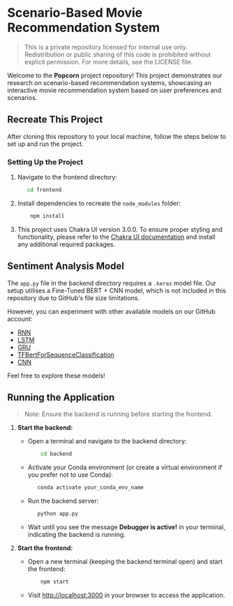 # Scenario-Based Movie Recommendation System

> This is a private repository licensed for internal use only. Redistribution or public sharing of this code is prohibited without explicit permission. For more details, see the LICENSE file.

Welcome to the **Popcorn** project repository! This project demonstrates our research on scenario-based recommendation systems, showcasing an interactive movie recommendation system based on user preferences and scenarios.

## Recreate This Project

After cloning this repository to your local machine, follow the steps below to set up and run the project.

### Setting Up the Project

1. Navigate to the frontend directory:
   
    ```bash
       cd frontend
    ```
2. Install dependencies to recreate the `node_modules` folder:
   
    ```bash
        npm install
    ```
3. This project uses Chakra UI version 3.0.0. To ensure proper styling and functionality, please refer to the [Chakra UI documentation](https://www.chakra-ui.com/docs/get-started/installation) and install any additional required packages.

## Sentiment Analysis Model

The `app.py` file in the backend directory requires a `.keras` model file. Our setup utilises a Fine-Tuned BERT + CNN model, which is not included in this repository due to GitHub's file size limitations.

However, you can experiment with other available models on our GitHub account:
- [RNN](https://github.com/bitacode/Movie-Reviews-Sentiment-Classification-RNN.git)
- [LSTM](https://github.com/bitacode/Movie-Reviews-Sentiment-Classification-LSTM.git)
- [GRU](https://github.com/bitacode/Movie-Reviews-Sentiment-Classification-GRU.git)
- [TFBertForSequenceClassification](https://github.com/bitacode/Movie-Reviews-Sentiment-Classification-Fine-Tuned-BERT.git)
- [CNN](https://github.com/bitacode/Movie-Reviews-Sentiment-Classification-CNN.git)

Feel free to explore these models!

## Running the Application

> Note: Ensure the backend is running before starting the frontend.

1. **Start the backend:**
   - Open a terminal and navigate to the backend directory:
     ```bash
         cd backend
     ```
   - Activate your Conda environment (or create a virtual environment if you prefer not to use Conda):
      ```bash
         conda activate your_conda_env_name
      ```
   - Run the backend server:
      ```bash
         python app.py
      ```
   - Wait until you see the message **Debugger is active!** in your terminal, indicating the backend is running.

2. **Start the frontend:**
   - Open a new terminal (keeping the backend terminal open) and start the frontend:
     ```bash
         npm start
     ```
   - Visit [http://localhost:3000](http://localhost:3000) in your browser to access the application.
  
